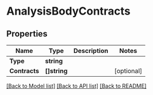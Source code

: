 # AnalysisBodyContracts

## Properties
Name | Type | Description | Notes
------------ | ------------- | ------------- | -------------
**Type** | **string** |  | 
**Contracts** | **[]string** |  | [optional] 

[[Back to Model list]](../README.md#documentation-for-models) [[Back to API list]](../README.md#documentation-for-api-endpoints) [[Back to README]](../README.md)


